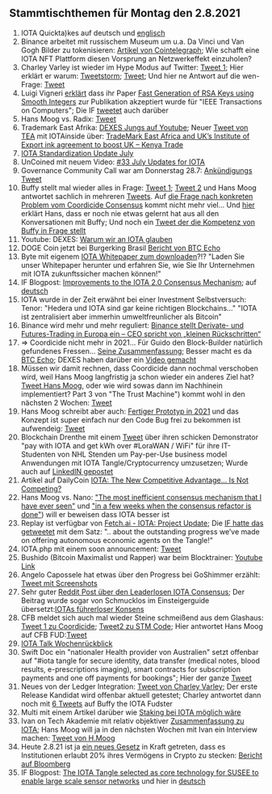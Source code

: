 ## Stammtischthemen für Montag den 2.8.2021

1. IOTA Quickta)kes auf deutsch und [englisch](https://www.youtube.com/watch?v=WSswLGWhJlk)
2. Binance arbeitet mit russischem Museum um u.a. Da Vinci und Van Gogh Bilder zu tokenisieren: [Artikel von Cointelegraph](https://cointelegraph.com/news/binance-and-russian-museum-to-tokenize-da-vinci-and-van-gogh-paintings/amp?__twitter_impression=true); 
Wie schafft eine IOTA NFT Plattform diesen Vorsprung an Netzwerkeffekt einzuholen?
3. Charley Varley ist wieder im Hype Modus auf Twitter: [Tweet 1](https://twitter.com/c_varley/status/1420109988022870023?s=20); Hier erklärt er warum: [Tweetstorm](https://twitter.com/c_varley/status/1419246327104409600?s=20); [Tweet](https://twitter.com/c_varley/status/1420136952402169858?s=20); Und hier ne Antwort auf die wen-Frage: [Tweet](https://twitter.com/c_varley/status/1420115126024294404?s=20)
4. Luigi Vigneri [erklärt](https://twitter.com/VekkioKonio/status/1419954154869506073?s=20) dass ihr Paper [Fast Generation of RSA Keys using Smooth Integers](https://ieeexplore.ieee.org/document/9478259) zur Publikation akzeptiert wurde für "IEEE Transactions on Computers"; Die IF [tweetet](https://twitter.com/iota/status/1420323185061507073) auch darüber
5. Hans Moog vs. Radix: [Tweet](https://twitter.com/hus_qy/status/1420100723577131014?s=20)
6. Trademark East Afrika: [DEXES Jungs auf Youtube](https://www.youtube.com/watch?v=6HDnx4BtXyw); Neuer [Tweet von TEA](https://twitter.com/TradeMarkEastA/status/1420386955762835462?s=20) mit IOTAinside über: [TradeMark East Africa and UK’s Institute of Export ink agreement to boost UK – Kenya Trade](https://www.trademarkea.com/press-release/trademark-east-africa-and-uks-institute-of-export-ink-agreement-to-boost-uk-kenya-trade/)
7. [IOTA Standardization Update July](https://blog.iota.org/standards-update-july-2021/)
8. UnCoined mit neuem Video: [#33 July Updates for IOTA](https://www.youtube.com/watch?v=6XlSWANdxew)
9. Governance Community Call war am Donnerstag 28.7: [Ankündigungs Tweet](https://twitter.com/Phylo79288735/status/1420392081168605189?s=20)
10. Buffy stellt mal wieder alles in Frage: [Tweet 1](https://twitter.com/fudsfuddy/status/1420388053701611522?s=20); [Tweet 2](https://twitter.com/fudsfuddy/status/1420490121422405634?s=20) und Hans Moog antwortet sachlich in mehreren [Tweets](https://twitter.com/hus_qy/status/1420475769495638024?s=20). Auf [die Frage nach konkreten Problem vom Coordicide Consensus](https://twitter.com/hus_qy/status/1420499834285576193?s=20) kommt nicht mehr viel... Und [hier](https://twitter.com/hus_qy/status/1420788539533537286?s=20) erklärt Hans, dass er noch nie etwas gelernt hat aus all den Konversationen mit Buffy; Und noch ein [Tweet der die Kompetenz von Buffy in Frage stellt](https://twitter.com/hus_qy/status/1421111133621178369?s=20)
11. Youtube: DEXES: [Warum wir an IOTA glauben](https://www.youtube.com/watch?v=7Zdl6bYUQ34)
12. DOGE Coin jetzt bei Burgerking Brasil [Bericht von BTC Echo](https://www.btc-echo.de/schlagzeilen/burger-king-dogecoin-123039/?amp&__twitter_impression=true)
13. Byte mit eigenem [IOTA Whitepaper zum downloaden](https://www.byte5.de/iota/iota-whitepaper/)?!? "Laden Sie unser Whitepaper herunter und erfahren Sie, wie Sie Ihr Unternehmen mit IOTA zukunftssicher machen können!"
14. IF Blogpost: [Improvements to the IOTA 2.0 Consensus Mechanism](https://blog.iota.org/improvements-to-the-iota-2-0-consensus-mechanism/); auf [deutsch](https://iota-einsteiger-guide.de/verbesserungen-des-konsens-mechanismus.html)
15. IOTA wurde in der Zeit erwähnt bei einer Investment Selbstversuch: Tenor: "Hedera und IOTA sind gar keine richtigen Blockchains..." "IOTA ist zentralisiert aber immerhin umweltfreunlicher als Bitcoin"
16. Binance wird mehr und mehr reguliert: [Binance stellt Derivate- und Futures-Trading in Europa ein – CEO spricht von „kleinen Rückschritten“](https://coincierge.de/2021/erneut-regulatorischer-druck-binance-stellt-derivate-und-futures-trading-in-europa-ein/) 
17. => Coordicide nicht mehr in 2021... Für Guido den Block-Builder natürlich gefundenes Fressen... [Seine Zusammenfassung](https://block-builders.de/iota-dezentralitaet-durch-coordicide-wird-2021-nicht-mehr-erreicht/); Besser macht es da [BTC Echo](https://www.btc-echo.de/news/iota-aenderungen-am-devnet-coordicide-wird-verschoben-123216/); DEXES haben darüber ein [Video gemacht](https://www.youtube.com/watch?v=PdQ2tKrgigw&feature=youtu.be)
18. Müssen wir damit rechnen, dass Coordicide dann nochmal verschoben wird, weil Hans Moog langfristig ja schon wieder ein anderes Ziel hat? [Tweet Hans Moog](https://twitter.com/hus_qy/status/1421862785789669377?s=20), oder wie wird sowas dann im Nachhinein implementiert? Part 3 von "The Trust Machine") kommt wohl in den nächsten 2 Wochen: [Tweet](https://twitter.com/hus_qy/status/1421869578104328192?s=20)
19. Hans Moog schreibt aber auch: [Fertiger Prototyp in 2021](https://twitter.com/hus_qy/status/1421826113135857664?s=20) und das Konzept ist super einfach nur den Code Bug frei zu bekommen ist aufwendeig: [Tweet](https://twitter.com/hus_qy/status/1421869372834988040?s=20)
20. Blockchain Drenthe mit einem [Tweet](https://twitter.com/BclDrenthe/status/1420712137366855682?s=19) über ihren schicken Demonstrator "pay with IOTA and get kWh over #LoraWAN / WiFi"  für ihre IT-Studenten von NHL Stenden um Pay-per-Use business model Anwendungen mit IOTA Tangle/Cryptocurrency umzusetzen; Wurde auch auf [LinkedIN gepostet](https://www.linkedin.com/feed/update/urn:li:activity:6826463180974297088/)
21. Artikel auf DailyCoin [IOTA: The New Competitive Advantage… Is Not Competing?](https://dailycoin.com/iota-the-new-competitive-advantage-is-not-competing/)
22. Hans Moog vs. Nano: ["The most inefficient consensus mechanism that I have ever seen"](https://twitter.com/hus_qy/status/1421143170570670082?s=20) und ["in a few weeks when the consensus refactor is done"](https://twitter.com/hus_qy/status/1421179698755870727?s=20)) will er beweisen dass IOTA besser ist
23. Replay ist verfügbar von [Fetch.ai - IOTA: Project Update](https://www.crowdcast.io/e/fetch-ai-iota-project-update/register); Die [IF hatte das getweetet](https://twitter.com/iota/status/1421229143442796546?s=20) mit dem Satz: ".. about the outstanding progress we’ve made on offering autonomous economic agents on the Tangle!"
24. IOTA.php mit einem soon announcement: [Tweet](https://twitter.com/IOTAphp/status/1421121565836578819?s=20)
25. Bushido (Bitcoin Maximalist und Rapper) war beim Blocktrainer: [Youtube Link](https://www.youtube.com/watch?v=0hskNsOheNs&t=2869s)
26. Angelo Capossele hat etwas über den Progress bei GoShimmer erzählt: [Tweet mit Screenshots](https://twitter.com/Vrom14286662/status/1420598380443602950?s=20)
27. Sehr guter [Reddit Post über den Leaderlosen IOTA Consensus](https://www.reddit.com/r/CryptoCurrency/comments/ov8v7z/reality_as_a_social_construct_how_iotas_radical/?utm_medium=android_app&utm_source=share); Der Beitrag wurde sogar von Schmucklos im Einsteigerguide übersetzt:[IOTAs führerloser Konsens](https://iota-einsteiger-guide.de/iota-fuehrerloser-konsens.html)
28. CFB meldet sich auch mal wieder Steine schmeißend aus dem Glashaus: [Tweet 1 zu Coordicide](https://twitter.com/c___f___b/status/1421526128569819136?s=20); [Tweet2 zu STM Code](https://twitter.com/c___f___b/status/1421834053603532803?s=20); Hier antwortet Hans Moog auf CFB FUD:[Tweet](https://twitter.com/hus_qy/status/1420856906483212288?s=20)
29. [IOTA Talk Wochenrückblick](https://www.iota-talk.com/index.php?article-amp/106-wochenr%C3%BCckblick-vom-25-bis-31-juli-2021/&article%2F106-wochenr%C3%BCckblick-vom-25-bis-31-juli-2021%2F=&__twitter_impression=true)
30. Swift Doc ein "nationaler Health provider von Australien" setzt offenbar auf "#iota tangle for secure identity, data transfer (medical notes, blood results, e-prescriptions  imaging), smart contracts for subscription payments and one off payments for bookings"; Hier der ganze [Tweet](https://twitter.com/SwiftDoc_/status/1421549635403845636?s=20)
31. Neues von der Ledger Integration: [Tweet von Charley Varley](https://twitter.com/c_varley/status/1421508011282026496?s=20); Der erste Release Kandidat wird offenbar aktuell getestet; Charley antwortet dann noch mit [6 Tweets](https://twitter.com/c_varley/status/1421532812373602307?s=20) auf Buffy the IOTA Fudster
32. Multi mit einem Artikel darüber wie [Staking bei IOTA möglich wäre](https://multifolio.medium.com/how-you-can-bring-staking-to-iota-9d1dd952bbd6)
33. Ivan on Tech Akademie mit relativ objektiver [Zusammenfassung zu IOTA](https://academy.ivanontech.com/blog/exploring-iota-the-miota-token-the-iota-ecosystem); Hans Moog will ja in den nächsten Wochen mit Ivan ein Interview machen: [Tweet von H.Moog](https://twitter.com/hus_qy/status/1420800608014061572?s=20)
34. Heute 2.8.21 ist ja [ein neues Gesetz](https://www.bundesfinanzministerium.de/Content/DE/Gesetzestexte/Gesetze_Gesetzesvorhaben/Abteilungen/Abteilung_VII/19_Legislaturperiode/2021-06-10-FoStoG/0-Gesetz.html) in Kraft getreten, dass es Institutionen erlaubt 20% ihres Vermögens in Crypto zu stecken: [Bericht auf Bloomberg](https://www.bloomberg.com/news/articles/2021-07-30/germany-to-allow-institutional-funds-to-hold-up-to-20-in-crypto)
35. IF Blogpost: [The IOTA Tangle selected as core technology for SUSEE to enable large scale sensor networks](https://blog.iota.org/the-iota-tangle-selected-as-core-technology-for-susee-to-enable-large-scale-sensor-networks/) und hier in [deutsch](https://iota-einsteiger-guide.de/susee-gross-angelegte-sensornetzwerke.html)

